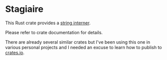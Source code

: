 # Stagiaire

This Rust crate provides a [string interner](https://en.wikipedia.org/wiki/String_interning).

Please refer to crate documentation for details.

There are already several similar crates but I've been using this one in various personal projects and I needed an excuse to learn how to publish to [crates.io](http://crates.io).